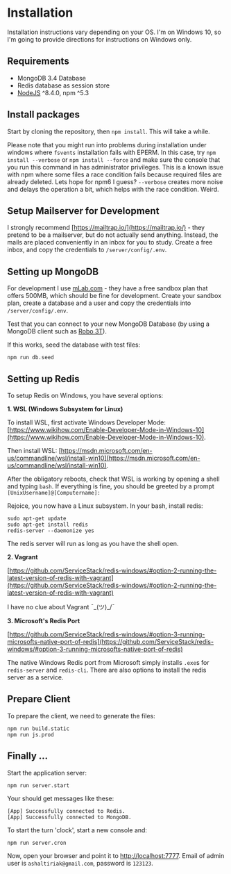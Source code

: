 # Installation

Installation instructions vary depending on your OS. I'm on Windows 10, so I'm going to provide directions for instructions on Windows only.

## Requirements

* MongoDB 3.4 Database
* Redis database as session store
* [NodeJS](https://nodejs.org/) ^8.4.0, npm ^5.3

## Install packages

Start by cloning the repository, then `npm install`. This will take a while.

Please note that you might run into problems during installation under windows where `fsvents` installation fails with EPERM. In this case, try `npm install --verbose` or `npm install --force` and make sure the console that you run this command in has administrator privileges.
This is a known issue with npm where some files a race condition fails because required files are already deleted. Lets hope for npm6 I guess? `--verbose` creates more noise and delays the operation a bit, which helps with the race condition. Weird.

## Setup Mailserver for Development

I strongly recommend [https://mailtrap.io/](https://mailtrap.io/) - they pretend to be a mailserver, but do not actually send anything. Instead, the mails are placed conveniently in an inbox for you to study. Create a free inbox, and copy the credentials to `/server/config/.env`. 

## Setting up MongoDB

For development I use [mLab.com](https://mlab.com/) - they have a free sandbox plan that offers 500MB, which should be fine for development. Create your sandbox plan, create a database and a user and copy the credentials into `/server/config/.env`.

Test that you can connect to your new MongoDB Database (by using a MongoDB client such as [Robo 3T](https://robomongo.org/download)).

If this works, seed the database with test files:

```
npm run db.seed
```

## Setting up Redis

To setup Redis on Windows, you have several options:

**1. WSL (Windows Subsystem for Linux)**

To install WSL, first activate Windows Developer Mode: [https://www.wikihow.com/Enable-Developer-Mode-in-Windows-10](https://www.wikihow.com/Enable-Developer-Mode-in-Windows-10).

Then install WSL: [https://msdn.microsoft.com/en-us/commandline/wsl/install-win10](https://msdn.microsoft.com/en-us/commandline/wsl/install-win10).

After the obligatory reboots, check that WSL is working by opening a shell and typing `bash`. If everything is fine, you should be greeted by a prompt `[UnixUsername]@[Computername]:`

Rejoice, you now have a Linux subsystem. In your bash, install redis:

```
sudo apt-get update
sudo apt-get install redis
redis-server --daemonize yes
```

The redis server will run as long as you have the shell open.

**2. Vagrant**

[https://github.com/ServiceStack/redis-windows/#option-2-running-the-latest-version-of-redis-with-vagrant](https://github.com/ServiceStack/redis-windows/#option-2-running-the-latest-version-of-redis-with-vagrant) 

I have no clue about Vagrant ¯\_(ツ)_/¯

**3. Microsoft's Redis Port**

[https://github.com/ServiceStack/redis-windows/#option-3-running-microsofts-native-port-of-redis](https://github.com/ServiceStack/redis-windows/#option-3-running-microsofts-native-port-of-redis)

The native Windows Redis port from Microsoft simply installs `.exe`s for `redis-server` and `redis-cli`. There are also options to install the redis server as a service.

## Prepare Client

To prepare the client, we need to generate the files:

```
npm run build.static
npm run js.prod
```

## Finally ...

Start the application server:

```
npm run server.start
```
Your should get messages like these:

```
[App] Successfully connected to Redis.
[App] Successfully connected to MongoDB.
```

To start the turn 'clock', start a new console and:

```
npm run server.cron
```

Now, open your browser and point it to [http://localhost:7777](http://localhost:7777). Email of admin user is `ashaltiriak@gmail.com`, password is `123123`.
